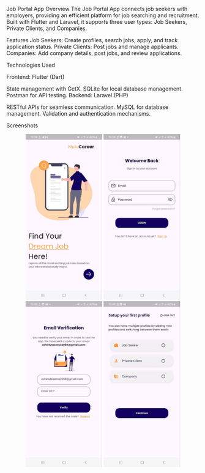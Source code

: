Job Portal App
Overview
The Job Portal App connects job seekers with employers, providing an efficient platform for job searching and recruitment. Built with Flutter and Laravel, it supports three user types: Job Seekers, Private Clients, and Companies.

Features
Job Seekers: Create profiles, search jobs, apply, and track application status.
Private Clients: Post jobs and manage applicants.
Companies: Add company details, post jobs, and review applications.

Technologies Used

Frontend: Flutter (Dart)

State management with GetX.
SQLite for local database management.
Postman for API testing.
Backend: Laravel (PHP)

RESTful APIs for seamless communication.
MySQL for database management.
Validation and authentication mechanisms.

Screenshots
<p align="center"> <img src="job_app/assets/screenshots/1.jpg" alt="Screenshot 1" width="200"/> <img src="job_app/assets/screenshots/2.jpg" alt="Screenshot 2" width="200"/> <img src="job_app/assets/screenshots/3.jpg" alt="Screenshot 3" width="200"/> <img src="job_app/assets/screenshots/4.jpg" alt="Screenshot 4" width="200"/> </p>
